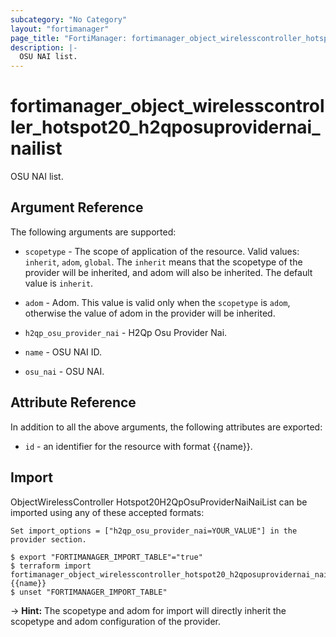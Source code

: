```yaml
---
subcategory: "No Category"
layout: "fortimanager"
page_title: "FortiManager: fortimanager_object_wirelesscontroller_hotspot20_h2qposuprovidernai_nailist"
description: |-
  OSU NAI list.
---
```


# fortimanager_object_wirelesscontroller_hotspot20_h2qposuprovidernai_nailist
OSU NAI list.

## Argument Reference


The following arguments are supported:

* `scopetype` - The scope of application of the resource. Valid values: `inherit`, `adom`, `global`. The `inherit` means that the scopetype of the provider will be inherited, and adom will also be inherited. The default value is `inherit`.
* `adom` - Adom. This value is valid only when the `scopetype` is `adom`, otherwise the value of adom in the provider will be inherited.
* `h2qp_osu_provider_nai` - H2Qp Osu Provider Nai.

* `name` - OSU NAI ID.
* `osu_nai` - OSU NAI.


## Attribute Reference

In addition to all the above arguments, the following attributes are exported:
* `id` - an identifier for the resource with format {{name}}.

## Import

ObjectWirelessController Hotspot20H2QpOsuProviderNaiNaiList can be imported using any of these accepted formats:
```
Set import_options = ["h2qp_osu_provider_nai=YOUR_VALUE"] in the provider section.

$ export "FORTIMANAGER_IMPORT_TABLE"="true"
$ terraform import fortimanager_object_wirelesscontroller_hotspot20_h2qposuprovidernai_nailist.labelname {{name}}
$ unset "FORTIMANAGER_IMPORT_TABLE"
```
-> **Hint:** The scopetype and adom for import will directly inherit the scopetype and adom configuration of the provider.
